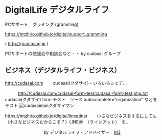 # DigitalLife デジタルライフ

PCサポート　グラミング (gramming)

<a href="https://mtzhiro.github.io/digital/support_gramming">https://mtzhiro.github.io/digital/support_gramming</a>

( <a href="http://gramming.jp">http://gramming.jp</a> )

PCサポートの勉強会や相談会など・・  by cudasai グループ

## ビジネス（デジタルライフ・ビジネス）

<a href="http://cudasai.com">http://cudasai.com</a>
　　cudasai(クダサイ) - いろいろシェア...

　　　<a href="http://cudasai.com/cudasai-form-test/cudasai-form-test.php.txt">http://cudasai.com/cudasai-form-test/cudasai-form-test.php.txt</a>
　　　　　cudasai(クダサイ) form テスト　ソース autocomplete="organization" などをテスト
     <img src="http://cudasai.com/wp-content/uploads/2018/07/cudasai2-300x225.png" alt="cudasaiman" />クダサイマン
     
<a href="https://mtzhiro.github.io/digital/lineatinst">https://mtzhiro.github.io/digital/lineatinst</a>
　　小さなビジネスをするにしても（小さなビジネスだからこそ？）LINE＠　（ラインアット）　を...
  
　　　　　　　　　by デジタルライフ・アドバイザー　<a href="http://caesalpina.com/M3">M3</a>
